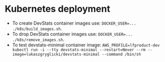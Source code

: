 # Kubernetes deployment

- To create DevStats container images use: `DOCKER_USER=... ./k8s/build_images.sh`.
- To drop DevStats container images use: `DOCKER_USER=... ./k8s/remove_images.sh`.
- To test devstats-minimal container image: `AWS_PROFILE=lfproduct-dev kubectl run -i --tty devstats-minimal --restart=Never --rm --image=lukaszgryglicki/devstats-minimal --command /bin/sh`

